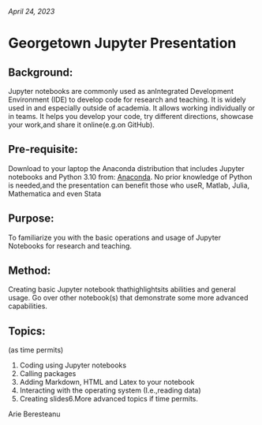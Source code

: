 
_April 24, 2023_

# Georgetown Jupyter Presentation

## Background: 
Jupyter notebooks are commonly used as anIntegrated Development Environment (IDE) to develop code for research and teaching. It is widely used in and especially outside of academia. It allows working individually or in teams. It helps you develop your code, try different directions, showcase your work,and share it online(e.g.on GitHub).

## Pre-requisite: 
Download to your laptop the Anaconda distribution that includes Jupyter notebooks and Python 3.10 from: [Anaconda](https://www.anaconda.com/products/distribution#Downloads). No prior knowledge of Python is needed,and the presentation can benefit those who useR, Matlab, Julia, Mathematica and even Stata

## Purpose: 
To familiarize you with the basic operations and usage of Jupyter Notebooks for research and teaching.

## Method: 
Creating basic Jupyter notebook thathighlightsits abilities and general usage. Go over other notebook(s) that demonstrate some more advanced capabilities.

## Topics: 
(as time permits)

1. Coding using Jupyter notebooks
2. Calling packages
3. Adding Markdown, HTML and Latex to your notebook
4. Interacting with the operating system (I.e.,reading data)
5. Creating slides6.More advanced topics if time permits.

Arie Beresteanu

